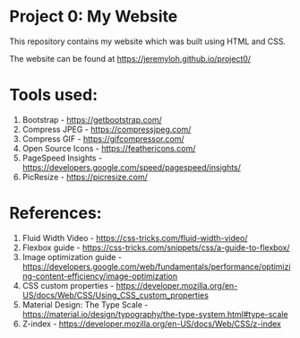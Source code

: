 # Project 0: My Website

This repository contains my website which was built using HTML and CSS.

The website can be found at https://jeremyloh.github.io/project0/

# Tools used:

1. Bootstrap - https://getbootstrap.com/
1. Compress JPEG - https://compressjpeg.com/
1. Compress GIF - https://gifcompressor.com/
1. Open Source Icons - https://feathericons.com/
1. PageSpeed Insights - https://developers.google.com/speed/pagespeed/insights/
1. PicResize - https://picresize.com/

# References:

1. Fluid Width Video - https://css-tricks.com/fluid-width-video/
1. Flexbox guide - https://css-tricks.com/snippets/css/a-guide-to-flexbox/
1. Image optimization guide - https://developers.google.com/web/fundamentals/performance/optimizing-content-efficiency/image-optimization
1. CSS custom properties - https://developer.mozilla.org/en-US/docs/Web/CSS/Using_CSS_custom_properties
1. Material Design: The Type Scale - https://material.io/design/typography/the-type-system.html#type-scale
1. Z-index - https://developer.mozilla.org/en-US/docs/Web/CSS/z-index
